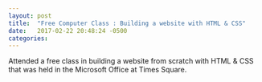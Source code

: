 ```yaml
---
layout: post
title:  "Free Computer Class : Building a website with HTML & CSS"
date:   2017-02-22 20:48:24 -0500
categories: 
---
```


Attended a free class in building a website from scratch with HTML & CSS that was held in the Microsoft Office at Times Square.